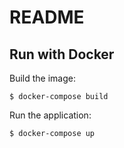 # README

## Run with Docker

Build the image:

```shell
$ docker-compose build
```

Run the application:

```shell
$ docker-compose up
```


